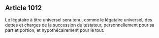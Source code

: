 Article 1012
----
Le légataire à titre universel sera tenu, comme le légataire universel, des
dettes et charges de la succession du testateur, personnellement pour sa part et
portion, et hypothécairement pour le tout.

